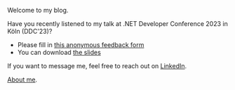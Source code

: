 Welcome to my blog.

Have you recently listened to my talk at .NET Developer Conference 2023 in Köln (DDC'23)?
- Please fill in [this anonymous feedback form](https://forms.gle/uc5TEfBCVfpcvUiRA)
- You can download [the slides](https://docs.google.com/presentation/d/1sHMxMXixKT-uKxnfLQ9XxSBSQJMtQW3jQD6dR1dwE0E/edit?usp=sharing)

If you want to message me, feel free to reach out on [LinkedIn](https://www.linkedin.com/in/epureandrei/).

[About me](about.md).
